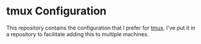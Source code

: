 # tmux Configuration
This repository contains the configuration that I prefer for [tmux](https://tmux.github.io). I've put it in a repository to facilitate adding this to multiple machines.
